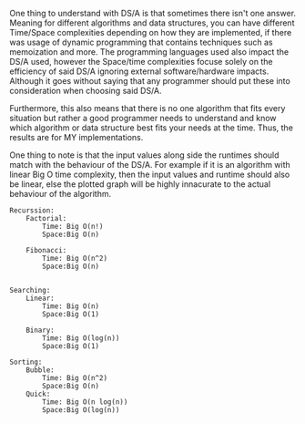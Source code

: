 One thing to understand with DS/A is that sometimes there isn't one answer. Meaning for different algorithms and data structures, you can have different Time/Space complexities depending on how they are implemented, if there was usage of dynamic programming that contains techniques such as memoization and more. The programming languages used also impact the DS/A used, however the Space/time complexities focuse solely on the efficiency of said DS/A ignoring external software/hardware impacts. Although it goes without saying that any programmer should put these into consideration when choosing said DS/A.

Furthermore, this also means that there is no one algorithm that fits every situation but rather a good programmer needs to understand and know which algorithm or data structure best fits your needs at the time. Thus, the results are for MY implementations.

One thing to note is that the input values along side the runtimes should match with the behaviour of the DS/A. For example if it is an algorithm with linear Big O time complexity, then the input values and runtime should also be linear, else the plotted graph will be highly innacurate to the actual behaviour of the algorithm.



    Recurssion:
        Factorial:
            Time: Big O(n!)
            Space:Big O(n)

        Fibonacci:
            Time: Big O(n^2)
            Space:Big O(n)


    Searching:
        Linear:
            Time: Big O(n)
            Space:Big O(1)
    
        Binary:
            Time: Big O(log(n))
            Space:Big O(1)

    Sorting:
        Bubble:
            Time: Big O(n^2)
            Space:Big O(n)
        Quick:
            Time: Big O(n log(n))
            Space:Big O(log(n))